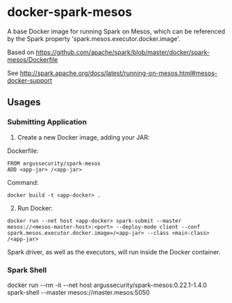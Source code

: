 # docker-spark-mesos

A base Docker image for running Spark on Mesos, which can be referenced by the Spark property 'spark.mesos.executor.docker.image'.

Based on https://github.com/apache/spark/blob/master/docker/spark-mesos/Dockerfile

See http://spark.apache.org/docs/latest/running-on-mesos.html#mesos-docker-support



## Usages


### Submitting Application

1. Create a new Docker image, adding your JAR:

Dockerfile:

```
FROM argussecurity/spark-mesos
ADD <app-jar> /<app-jar>
```

Command:

`docker build -t <app-docker> .`


2. Run Docker:

`docker run --net host <app-docker> spark-submit --master mesos://<mesos-master-host>:<port> --deploy-mode client --conf spark.mesos.executor.docker.image=/<app-jar> --class <main-class> /<app-jar>`

Spark driver, as well as the executors, will run inside the Docker container.


### Spark Shell

docker run --rm -it --net host argussecurity/spark-mesos:0.22.1-1.4.0 spark-shell --master mesos://master.mesos:5050
